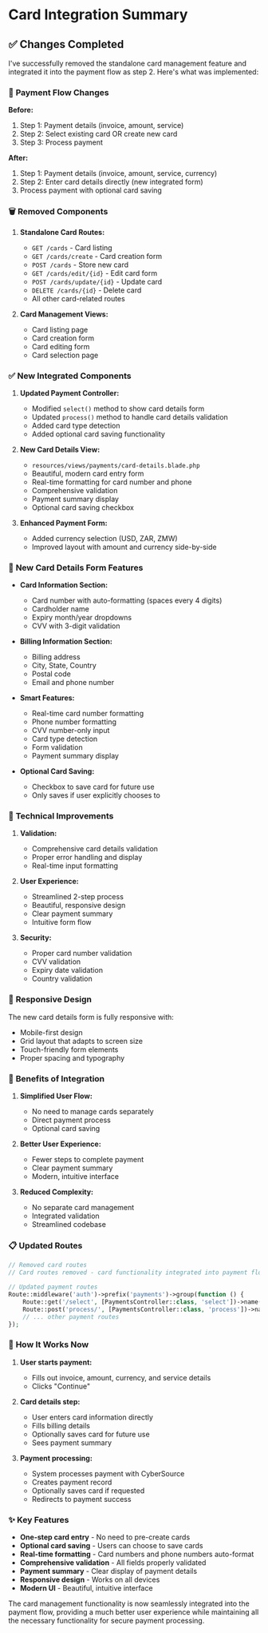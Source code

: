 # Card Integration Summary

## ✅ Changes Completed

I've successfully removed the standalone card management feature and integrated it into the payment flow as step 2. Here's what was implemented:

### 🔄 **Payment Flow Changes**

**Before:**
1. Step 1: Payment details (invoice, amount, service)
2. Step 2: Select existing card OR create new card
3. Step 3: Process payment

**After:**
1. Step 1: Payment details (invoice, amount, service, currency)
2. Step 2: Enter card details directly (new integrated form)
3. Process payment with optional card saving

### 🗑️ **Removed Components**

1. **Standalone Card Routes:**
   - `GET /cards` - Card listing
   - `GET /cards/create` - Card creation form
   - `POST /cards` - Store new card
   - `GET /cards/edit/{id}` - Edit card form
   - `POST /cards/update/{id}` - Update card
   - `DELETE /cards/{id}` - Delete card
   - All other card-related routes

2. **Card Management Views:**
   - Card listing page
   - Card creation form
   - Card editing form
   - Card selection page

### ✅ **New Integrated Components**

1. **Updated Payment Controller:**
   - Modified `select()` method to show card details form
   - Updated `process()` method to handle card details validation
   - Added card type detection
   - Added optional card saving functionality

2. **New Card Details View:**
   - `resources/views/payments/card-details.blade.php`
   - Beautiful, modern card entry form
   - Real-time formatting for card number and phone
   - Comprehensive validation
   - Payment summary display
   - Optional card saving checkbox

3. **Enhanced Payment Form:**
   - Added currency selection (USD, ZAR, ZMW)
   - Improved layout with amount and currency side-by-side

### 🎨 **New Card Details Form Features**

- **Card Information Section:**
  - Card number with auto-formatting (spaces every 4 digits)
  - Cardholder name
  - Expiry month/year dropdowns
  - CVV with 3-digit validation

- **Billing Information Section:**
  - Billing address
  - City, State, Country
  - Postal code
  - Email and phone number

- **Smart Features:**
  - Real-time card number formatting
  - Phone number formatting
  - CVV number-only input
  - Card type detection
  - Form validation
  - Payment summary display

- **Optional Card Saving:**
  - Checkbox to save card for future use
  - Only saves if user explicitly chooses to

### 🔧 **Technical Improvements**

1. **Validation:**
   - Comprehensive card details validation
   - Proper error handling and display
   - Real-time input formatting

2. **User Experience:**
   - Streamlined 2-step process
   - Beautiful, responsive design
   - Clear payment summary
   - Intuitive form flow

3. **Security:**
   - Proper card number validation
   - CVV validation
   - Expiry date validation
   - Country validation

### 📱 **Responsive Design**

The new card details form is fully responsive with:
- Mobile-first design
- Grid layout that adapts to screen size
- Touch-friendly form elements
- Proper spacing and typography

### 🚀 **Benefits of Integration**

1. **Simplified User Flow:**
   - No need to manage cards separately
   - Direct payment process
   - Optional card saving

2. **Better User Experience:**
   - Fewer steps to complete payment
   - Clear payment summary
   - Modern, intuitive interface

3. **Reduced Complexity:**
   - No separate card management
   - Integrated validation
   - Streamlined codebase

### 📋 **Updated Routes**

```php
// Removed card routes
// Card routes removed - card functionality integrated into payment flow

// Updated payment routes
Route::middleware('auth')->prefix('payments')->group(function () {
    Route::get('/select', [PaymentsController::class, 'select'])->name('payments.card'); // show card details form
    Route::post('process/', [PaymentsController::class, 'process'])->name('payments.process'); // process payment with card details
    // ... other payment routes
});
```

### 🎯 **How It Works Now**

1. **User starts payment:**
   - Fills out invoice, amount, currency, and service details
   - Clicks "Continue"

2. **Card details step:**
   - User enters card information directly
   - Fills billing details
   - Optionally saves card for future use
   - Sees payment summary

3. **Payment processing:**
   - System processes payment with CyberSource
   - Creates payment record
   - Optionally saves card if requested
   - Redirects to payment success

### ✨ **Key Features**

- **One-step card entry** - No need to pre-create cards
- **Optional card saving** - Users can choose to save cards
- **Real-time formatting** - Card numbers and phone numbers auto-format
- **Comprehensive validation** - All fields properly validated
- **Payment summary** - Clear display of payment details
- **Responsive design** - Works on all devices
- **Modern UI** - Beautiful, intuitive interface

The card management functionality is now seamlessly integrated into the payment flow, providing a much better user experience while maintaining all the necessary functionality for secure payment processing.
